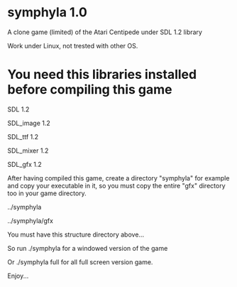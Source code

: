 symphyla 1.0
============

A clone game (limited) of the Atari Centipede under SDL 1.2 library 

Work under Linux, not trested with other OS.


You need this libraries installed before compiling this game
============================================================

SDL 1.2

SDL_image 1.2

SDL_ttf 1.2

SDL_mixer 1.2

SDL_gfx 1.2

After having compiled this game, create a directory "symphyla" for example and copy your executable in it, so you must copy the entire "gfx" directory too in your game directory.

../symphyla 

../symphyla/gfx

You must have this structure directory above...

So run ./symphyla for a windowed version of the game 

Or ./symphyla full for all full screen version game.


Enjoy...

